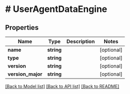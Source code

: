 # # UserAgentDataEngine

## Properties

Name | Type | Description | Notes
------------ | ------------- | ------------- | -------------
**name** | **string** |  | [optional]
**type** | **string** |  | [optional]
**version** | **string** |  | [optional]
**version_major** | **string** |  | [optional]

[[Back to Model list]](../../README.md#models) [[Back to API list]](../../README.md#api-endpoints) [[Back to README]](../../README.md)
